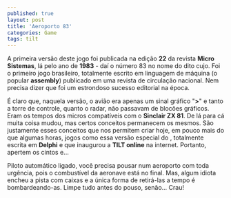 ```yaml
---
published: true
layout: post
title: 'Aeroporto 83'
categories: Game
tags: tilt
---
```

A primeira vers&atilde;o deste jogo foi publicada na edi&ccedil;&atilde;o <b>22</b> da revista <b>Micro Sistemas</b>, l&aacute; pelo ano de <b>1983</b> - da&iacute; o n&uacute;mero 83 no nome do dito cujo. Foi o primeiro jogo brasileiro, totalmente escrito em linguagem de m&aacute;quina (o popular <b>assembly</b>) publicado em uma revista de circula&ccedil;&atilde;o nacional. Nem precisa dizer que foi um estrondoso sucesso editorial na &eacute;poca.




&Eacute; claro que, naquela vers&atilde;o, o avi&atilde;o era apenas um sinal gr&aacute;fico &quot;<b>&gt;</b>&quot; e tanto a torre de controle, quanto o radar, n&atilde;o passavam de bloc&otilde;es gr&aacute;ficos. Eram os tempos dos micros compat&iacute;veis com o <b>Sinclair ZX 81</b>. De l&aacute; para c&aacute; muita coisa mudou, mas certos conceitos permanecem os mesmos. S&atilde;o justamente esses conceitos que nos permitem criar hoje, em pouco mais do que algumas horas, jogos como essa vers&atilde;o especial do , totalmente escrita em <b>Delphi</b> e que inaugurou a <b>TILT online</b> na internet. Portanto, apertem os cintos e...




Piloto autom&aacute;tico ligado, voc&ecirc; precisa pousar num aeroporto com toda urg&ecirc;ncia, pois o combust&iacute;vel da aeronave est&aacute; no final. Mas, algum idiota encheu a pista com caixas e a &uacute;nica forma de retir&aacute;-las a tempo &eacute; bombardeando-as. Limpe tudo antes do pouso, sen&atilde;o... Crau!